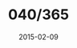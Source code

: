 ---
title:  "040/365"
date:   2015-02-09
thumbnail-path: "thumbnails/thumbnail-40.jpg"
full-path: "full-size/full-size-40.jpg"
short-description: ""
---